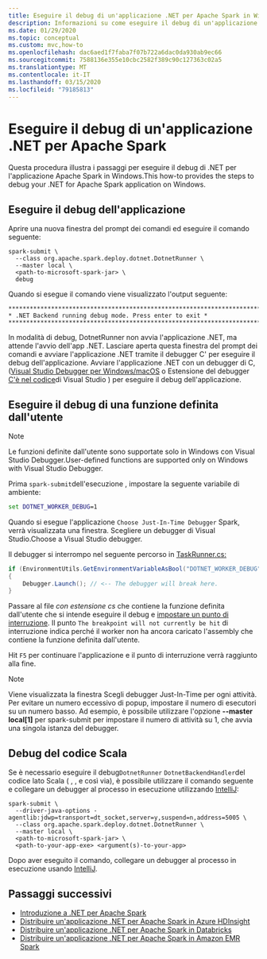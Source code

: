 ```yaml
---
title: Eseguire il debug di un'applicazione .NET per Apache Spark in Windows
description: Informazioni su come eseguire il debug di un'applicazione .NET per Apache Spark in Windows.
ms.date: 01/29/2020
ms.topic: conceptual
ms.custom: mvc,how-to
ms.openlocfilehash: dac6aed1f7faba7f07b722a6dac0da930ab9ec66
ms.sourcegitcommit: 7588136e355e10cbc2582f389c90c127363c02a5
ms.translationtype: MT
ms.contentlocale: it-IT
ms.lasthandoff: 03/15/2020
ms.locfileid: "79185813"
---
```

# <a name="debug-a-net-for-apache-spark-application"></a>Eseguire il debug di un'applicazione .NET per Apache Spark

Questa procedura illustra i passaggi per eseguire il debug di .NET per l'applicazione Apache Spark in Windows.This how-to provides the steps to debug your .NET for Apache Spark application on Windows.

## <a name="debug-your-application"></a>Eseguire il debug dell'applicazione

Aprire una nuova finestra del prompt dei comandi ed eseguire il comando seguente:

```shell
spark-submit \
  --class org.apache.spark.deploy.dotnet.DotnetRunner \
  --master local \
  <path-to-microsoft-spark-jar> \
  debug
```

Quando si esegue il comando viene visualizzato l'output seguente:

```console
***********************************************************************
* .NET Backend running debug mode. Press enter to exit *
***********************************************************************
```

In modalità di debug, DotnetRunner non avvia l'applicazione .NET, ma attende l'avvio dell'app .NET. Lasciare aperta questa finestra del prompt dei comandi e avviare l'applicazione .NET tramite il debugger C' per eseguire il debug dell'applicazione. Avviare l'applicazione .NET con un debugger di C, ([Visual Studio Debugger per Windows/macOS](https://visualstudio.microsoft.com/vs/) o Estensione del debugger [C'è nel codice](https://code.visualstudio.com/Docs/editor/debugging)di Visual Studio ) per eseguire il debug dell'applicazione.

## <a name="debug-a-user-defined-function-udf"></a>Eseguire il debug di una funzione definita dall'utente

> [!NOTE]
> Le funzioni definite dall'utente sono supportate solo in Windows con Visual Studio Debugger.User-defined functions are supported only on Windows with Visual Studio Debugger.

Prima `spark-submit`dell'esecuzione , impostare la seguente variabile di ambiente:

```bat
set DOTNET_WORKER_DEBUG=1
```

Quando si esegue l'applicazione `Choose Just-In-Time Debugger` Spark, verrà visualizzata una finestra. Scegliere un debugger di Visual Studio.Choose a Visual Studio debugger.

Il debugger si interrompo nel seguente percorso in [TaskRunner.cs:](https://github.com/dotnet/spark/blob/5e9c08b430b4bc56b5f42252c4b73437377afaed/src/csharp/Microsoft.Spark.Worker/TaskRunner.cs#L52)

```csharp
if (EnvironmentUtils.GetEnvironmentVariableAsBool("DOTNET_WORKER_DEBUG"))
{
    Debugger.Launch(); // <-- The debugger will break here.
}
```

Passare al file *con estensione cs* che contiene la funzione definita dall'utente che si intende eseguire il debug e [impostare un punto di interruzione](https://docs.microsoft.com/visualstudio/debugger/using-breakpoints?view=vs-2019). Il punto `The breakpoint will not currently be hit` di interruzione indica perché il worker non ha ancora caricato l'assembly che contiene la funzione definita dall'utente.

Hit `F5` per continuare l'applicazione e il punto di interruzione verrà raggiunto alla fine.

> [!NOTE]
> Viene visualizzata la finestra Scegli debugger Just-In-Time per ogni attività. Per evitare un numero eccessivo di popup, impostare il numero di esecutori su un numero basso. Ad esempio, è possibile utilizzare l'opzione **--master local[1]** per spark-submit per impostare il numero di attività su 1, che avvia una singola istanza del debugger.

## <a name="debug-scala-code"></a>Debug del codice Scala

Se è necessario eseguire il debug`DotnetRunner` `DotnetBackendHandler`del codice lato Scala ( , , e così via), è possibile utilizzare il comando seguente e collegare un debugger al processo in esecuzione utilizzando [IntelliJ](https://www.jetbrains.com/help/idea/attaching-to-local-process.html):

```shell
spark-submit \
  --driver-java-options -agentlib:jdwp=transport=dt_socket,server=y,suspend=n,address=5005 \
  --class org.apache.spark.deploy.dotnet.DotnetRunner \
  --master local \
  <path-to-microsoft-spark-jar> \
  <path-to-your-app-exe> <argument(s)-to-your-app>
```

Dopo aver eseguito il comando, collegare un debugger al processo in esecuzione usando [IntelliJ](https://www.jetbrains.com/help/idea/attaching-to-local-process.html).

## <a name="next-steps"></a>Passaggi successivi

* [Introduzione a .NET per Apache Spark](../tutorials/get-started.md)
* [Distribuire un'applicazione .NET per Apache Spark in Azure HDInsight](../tutorials/hdinsight-deployment.md)
* [Distribuire un'applicazione .NET per Apache Spark in Databricks](../tutorials/databricks-deployment.md)
* [Distribuire un'applicazione .NET per Apache Spark in Amazon EMR Spark](../tutorials/amazon-emr-spark-deployment.md)
